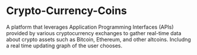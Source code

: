 # Crypto-Currency-Coins

A platform that leverages Application Programming Interfaces (APIs) provided by various cryptocurrency exchanges to gather real-time data about crypto assets such as Bitcoin, Ethereum, and other altcoins.
Includng a real time updating graph of the user chooses.
